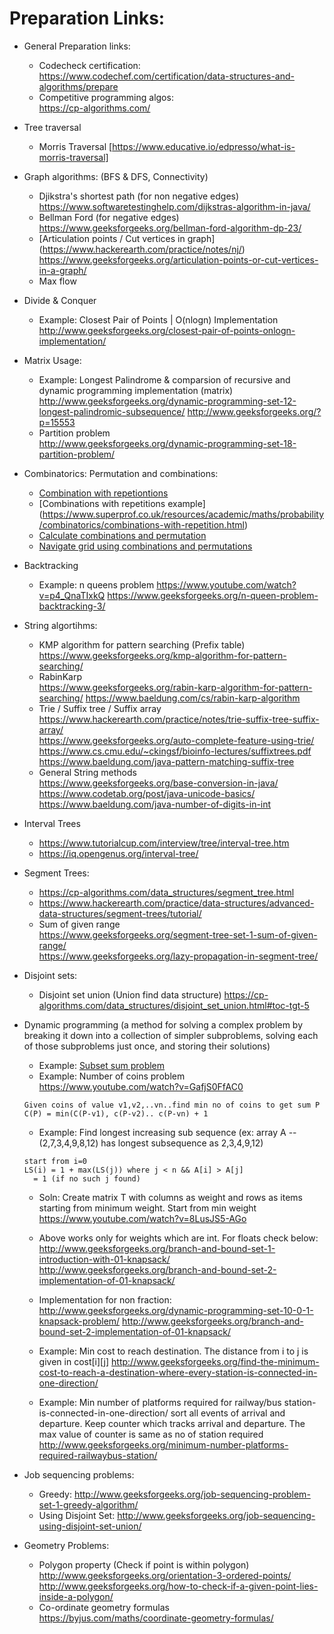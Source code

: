 Preparation Links:  
=====================
* General Preparation links:
	* Codecheck certification:  
	https://www.codechef.com/certification/data-structures-and-algorithms/prepare  
	* Competitive programming algos:  
	https://cp-algorithms.com/  

* Tree traversal  
	* Morris Traversal [https://www.educative.io/edpresso/what-is-morris-traversal]  
	
* Graph algorithms: (BFS & DFS, Connectivity)  
	* Djikstra's shortest path (for non negative edges)  
	https://www.softwaretestinghelp.com/dijkstras-algorithm-in-java/
	* Bellman Ford (for negative edges)  
	https://www.geeksforgeeks.org/bellman-ford-algorithm-dp-23/  
	* [Articulation points / Cut vertices in graph]  
	(https://www.hackerearth.com/practice/notes/nj/)  
	https://www.geeksforgeeks.org/articulation-points-or-cut-vertices-in-a-graph/  
	* Max flow  
	
* Divide & Conquer  
	* Example: Closest Pair of Points | O(nlogn) Implementation  
	http://www.geeksforgeeks.org/closest-pair-of-points-onlogn-implementation/  
	  
* Matrix Usage: 
	* Example: Longest Palindrome & comparsion of recursive and dynamic programming implementation (matrix)  
	http://www.geeksforgeeks.org/dynamic-programming-set-12-longest-palindromic-subsequence/
	http://www.geeksforgeeks.org/?p=15553
	* Partition problem  
	http://www.geeksforgeeks.org/dynamic-programming-set-18-partition-problem/
* Combinatorics: Permutation and combinations:   
	* [Combination with repetiontions](http://www.geeksforgeeks.org/combinations-with-repetitions/)  
	* [Combinations with repetitions example] (https://www.superprof.co.uk/resources/academic/maths/probability/combinatorics/combinations-with-repetition.html)  
	* [Calculate combinations and permutation](https://sciencing.com/calculate-combinations-permutations-4466533.html)  
	* [Navigate grid using combinations and permutations](https://betterexplained.com/articles/navigate-a-grid-using-combinations-and-permutations/)  
* Backtracking
	* Example: n queens problem 
	https://www.youtube.com/watch?v=p4_QnaTIxkQ 
	https://www.geeksforgeeks.org/n-queen-problem-backtracking-3/
* String algortihms:  
	* KMP algorithm for pattern searching (Prefix table)  
	https://www.geeksforgeeks.org/kmp-algorithm-for-pattern-searching/
	* RabinKarp  
	https://www.geeksforgeeks.org/rabin-karp-algorithm-for-pattern-searching/
	https://www.baeldung.com/cs/rabin-karp-algorithm
	* Trie / Suffix tree / Suffix array  
	https://www.hackerearth.com/practice/notes/trie-suffix-tree-suffix-array/  
	https://www.geeksforgeeks.org/auto-complete-feature-using-trie/  
	https://www.cs.cmu.edu/~ckingsf/bioinfo-lectures/suffixtrees.pdf  
	https://www.baeldung.com/java-pattern-matching-suffix-tree
	* General String methods  
	https://www.geeksforgeeks.org/base-conversion-in-java/  
	https://www.codetab.org/post/java-unicode-basics/  
	https://www.baeldung.com/java-number-of-digits-in-int  
	
* Interval Trees
	* https://www.tutorialcup.com/interview/tree/interval-tree.htm
	* https://iq.opengenus.org/interval-tree/

* Segment Trees:  
	* https://cp-algorithms.com/data_structures/segment_tree.html
	* https://www.hackerearth.com/practice/data-structures/advanced-data-structures/segment-trees/tutorial/
	* Sum of given range  
	https://www.geeksforgeeks.org/segment-tree-set-1-sum-of-given-range/  
	https://www.geeksforgeeks.org/lazy-propagation-in-segment-tree/
	
* Disjoint sets:
	* Disjoint set union (Union find data structure)
	https://cp-algorithms.com/data_structures/disjoint_set_union.html#toc-tgt-5
	
* Dynamic programming (a method for solving a complex problem by breaking it down into a collection of simpler subproblems, solving each of those subproblems just once, and storing their solutions)
	* Example: [Subset sum problem](http://www.geeksforgeeks.org/dynamic-programming-subset-sum-problem/)
	* Example: Number of coins problem
	https://www.youtube.com/watch?v=GafjS0FfAC0
	```
	Given coins of value v1,v2,..vn..find min no of coins to get sum P 
	C(P) = min(C(P-v1), c(P-v2).. c(P-vn) + 1
	```
	* Example: Find longest increasing sub sequence (ex: array A --(2,7,3,4,9,8,12) has longest subsequence as 2,3,4,9,12)  
	```
	start from i=0
	LS(i) = 1 + max(LS(j)) where j < n && A[i] > A[j]
	  = 1 (if no such j found)
	```	  
	
	* Soln: Create matrix T with columns as weight and rows as items starting from minimum weight. Start from min weight
	https://www.youtube.com/watch?v=8LusJS5-AGo

	* Above works only for weights which are int. For floats check below:  
	http://www.geeksforgeeks.org/branch-and-bound-set-1-introduction-with-01-knapsack/		
	http://www.geeksforgeeks.org/branch-and-bound-set-2-implementation-of-01-knapsack/

	* Implementation for non fraction:  
	http://www.geeksforgeeks.org/dynamic-programming-set-10-0-1-knapsack-problem/
	http://www.geeksforgeeks.org/branch-and-bound-set-2-implementation-of-01-knapsack/	

	* Example: Min cost to reach destination. The distance from i to j is given in cost[i][j]
	http://www.geeksforgeeks.org/find-the-minimum-cost-to-reach-a-destination-where-every-station-is-connected-in-one-direction/

	* Example: Min number of platforms required for railway/bus station-is-connected-in-one-direction/
	sort all events of arrival and departure. Keep counter which tracks arrival and departure. The max value of counter is same as 		no of station required
	http://www.geeksforgeeks.org/minimum-number-platforms-required-railwaybus-station/

* Job sequencing problems:
	* Greedy: http://www.geeksforgeeks.org/job-sequencing-problem-set-1-greedy-algorithm/  
	* Using Disjoint Set: http://www.geeksforgeeks.org/job-sequencing-using-disjoint-set-union/

* Geometry Problems:
	* Polygon property (Check if point is within polygon)  
	http://www.geeksforgeeks.org/orientation-3-ordered-points/  
	http://www.geeksforgeeks.org/how-to-check-if-a-given-point-lies-inside-a-polygon/  
	* Co-ordinate geometry formulas  
	https://byjus.com/maths/coordinate-geometry-formulas/


